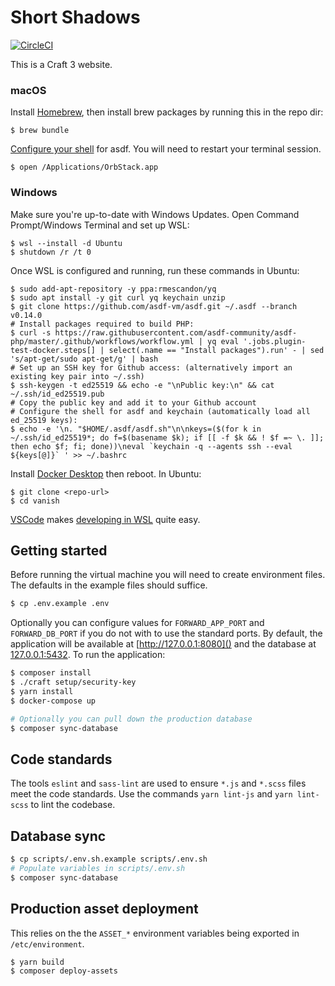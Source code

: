# Short Shadows
[![CircleCI](https://dl.circleci.com/status-badge/img/circleci/34vMYXApuzs6spAruM7wQy/XJUYmpS259qnjU8ZtHAxPN/tree/main.svg?style=svg&circle-token=CCIPRJ_17ckPKwNL1pVQNGQvQkjni_9f69ef0f98e633c1f87da8672b63071d2f5f669e)](https://dl.circleci.com/status-badge/redirect/circleci/34vMYXApuzs6spAruM7wQy/XJUYmpS259qnjU8ZtHAxPN/tree/main)

This is a Craft 3 website.

### macOS
Install [Homebrew](https://brew.sh), then install brew packages by running this in the repo dir: 
```shell
$ brew bundle
```
[Configure your shell](https://asdf-vm.com/guide/getting-started.html#_3-install-asdf) for asdf. You will need to restart your terminal session.
```shell
$ open /Applications/OrbStack.app
```

### Windows
Make sure you're up-to-date with Windows Updates. Open Command Prompt/Windows Terminal and set up WSL:
```shell
$ wsl --install -d Ubuntu
$ shutdown /r /t 0
```
Once WSL is configured and running, run these commands in Ubuntu:
```shell
$ sudo add-apt-repository -y ppa:rmescandon/yq
$ sudo apt install -y git curl yq keychain unzip
$ git clone https://github.com/asdf-vm/asdf.git ~/.asdf --branch v0.14.0
# Install packages required to build PHP:
$ curl -s https://raw.githubusercontent.com/asdf-community/asdf-php/master/.github/workflows/workflow.yml | yq eval '.jobs.plugin-test-docker.steps[] | select(.name == "Install packages").run' - | sed 's/apt-get/sudo apt-get/g' | bash
# Set up an SSH key for Github access: (alternatively import an existing key pair into ~/.ssh)
$ ssh-keygen -t ed25519 && echo -e "\nPublic key:\n" && cat ~/.ssh/id_ed25519.pub
# Copy the public key and add it to your Github account
# Configure the shell for asdf and keychain (automatically load all ed_25519 keys):
$ echo -e '\n. "$HOME/.asdf/asdf.sh"\n\nkeys=($(for k in ~/.ssh/id_ed25519*; do f=$(basename $k); if [[ -f $k && ! $f =~ \. ]]; then echo $f; fi; done))\neval `keychain -q --agents ssh --eval ${keys[@]}` ' >> ~/.bashrc
```
Install [Docker Desktop](https://docs.docker.com/desktop/install/windows-install/) then reboot.
In Ubuntu:
```shell
$ git clone <repo-url>
$ cd vanish
```
[VSCode](https://code.visualstudio.com) makes [developing in WSL](https://code.visualstudio.com/docs/remote/wsl) quite easy.

Getting started
---------------
Before running the virtual machine you will need to create environment files. The defaults in the example files should suffice.
```bash
$ cp .env.example .env
```
Optionally you can configure values for `FORWARD_APP_PORT` and `FORWARD_DB_PORT` if you do not with to use the standard ports. By default,
the application will be available at [http://127.0.0.1:8080]() and the database at [127.0.0.1:5432](). To run the application:
```bash
$ composer install
$ ./craft setup/security-key
$ yarn install
$ docker-compose up

# Optionally you can pull down the production database
$ composer sync-database
```

Code standards
--------------
The tools `eslint` and `sass-lint` are used to ensure `*.js` and `*.scss` files meet the code standards. Use the commands `yarn lint-js` and
`yarn lint-scss` to lint the codebase. 

Database sync
-------------
```bash
$ cp scripts/.env.sh.example scripts/.env.sh
# Populate variables in scripts/.env.sh
$ composer sync-database
```

Production asset deployment
---------------------------
This relies on the the `ASSET_*` environment variables being exported in `/etc/environment`.
```bash
$ yarn build
$ composer deploy-assets
```
